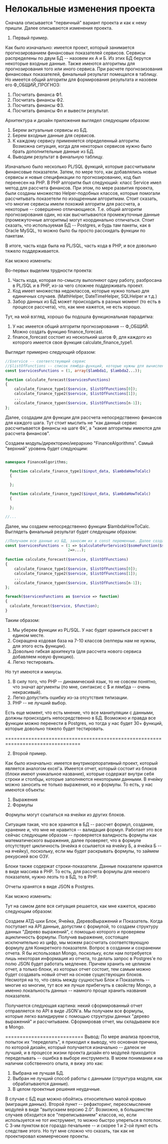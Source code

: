 # Нелокальные изменения проекта

Сначала описывается "первичный" вариант проекта и как к нему пришли. Далее описываются изменения проекта.

1. Первый пример.

Как было изначально: имеется проект, который занимается прогнозированием финансовых показателей сервисов. Сервисы распределены по двум БД -- назовем их А и Б.
Из этих БД берутся некоторые входные данные. Также имеются алгоритмы для прогнозирования того или иного сервиса. При расчете прогнозизования финансовых показателей,
финальный результат помещался в таблицу.
Но имеется общий алгоритм для формирования результата и назовем его Ф_ОБЩИЙ_ПРОГНОЗ:
1. Посчитать финанса Ф1. 
2. Посчитать финансы Ф2.
3. Посчитать финансы Ф3.
4. Посчитать финансы Фn и вывести результат.

Архитектура и дизайн приложения выглядел следующим образом:
1. Берем актуальные сервисы из БД.
2. Берем входные данные для сервисов.
3. К каждому сервису применяется определенный алгоритм. Возможна ситуация, когда для некоторых сервисов нужно было брать дополнительные данные из БД.
4. Выводим результат в финальную таблицу.

Изначально было несколько PL/SQL функций, которые рассчитывали финансовые показатели. Затем, по мере того, как добавлялись новые сервисы и новые спецификации
по прогнозированию, код был перенесен на PHP. 
В PHP алгоритм был следующий: класс Service имел метод для рассчета финансов. При этом, по мере развития проекта, были созданы множество Helper-подобных классов,
которые помогали рассчитывать показетели по изощренным алгоритмам.
Стоит сказать, что многие сервисы имели похожий алгоритм для рассчета, а некоторые -- совершенно отличающиеся. Т.е. общий алгоритм прогнозирования один, но как высчитываются
промежуточные данные (промежуточные алгоритмы) могут координально отличаться.
Стоит сказать, что используемая БД -- Postgres, и будь там пакеты, как в Oracle MySQL, то можно было бы просто расскидать функции по пакетам.

В итоге, часть кода была на PL/SQL, часть кода в PHP, и все довольно тяжело поддерживается.


Как можно изменить:
 
Во-первых выделим трудности проекта:
1. Часть кода, которая по-смыслу выполняют одну работу, разбросана в PL/SQL и в PHP, из-за чего сложнее поддерживать проект.
2. Код имеет множества недоклассов, которые нужно только для единичных случаев. (MathHelper, DateTimeHelper, SQLHelper и т.д.)
3. Забор данных из БД может происходить в разных момент (то есть в процессе рассчета), что, как мне кажется, не есть хорошо.

Тут, на мой взгляд, хорошо бы подошла функциональная парадигма:
1. У нас имеется общий алгоритм прогнозирования -- Ф_ОБЩИЙ. Можно создать функцию finance_forecast.
2. finance_forecast состоит из несколький шагов Ф, для каждого из которого имеется своя функция calculate_finance_type1.

Выглядит примерно следующий образом:
```php
//$service -- соответствующий сервис
//$listOfFunctions -- список лямбда-функций, которые нужны для вычислений.
const $servicesFunctions = (1, array($lambda1, $lambda2...));

function calculate_forecast($servicesFunctions)
{
    calculate_finance_type1($service, $listOfFunctions[0]);
    calculate_finance_type2($service, $listOfFunctions[1]);
    ...
    calculate_finance_typen($service, $listOfFunctions[n-1]);
};
```
Далее, создадим для функции для рассчета непосредственно финансов для каждого шага. Тут стоит мыслить не "как данный сервис рассчитывается финансы на шаге Фk',
а "какие алгоритмы имеются для рассчета финансов". 

Создаем модуль/директорию/иерархию "FinanceAlgorithms". Самый "верхний" уровень будет следующим:

```php

namespace FinanceAlgorithms;

  function calculate_finance_type1($input_data, $lambdaHowToCalc)
  {

  };

  function calculate_finance_type2($input_data, $lambdaHowToCalc)
  {

  };

//...
```

Далее, мы создаем непосредственно функции $lambdaHowToCalc. Выглядеть финальный результат будет следующим образом:
```php
//Получаем все данные из БД, заносим их в const переменные. Далее создает $serviceFunctions.
const $servicesFunctions = (1 => $calculateForService1($someFunction($someArg1, $someArg2)),
                            2=>...);
    
function calculate_forecast($service, $listOfFunctions)
{
    calculate_finance_type1($service, $listOfFunctions[0]);
    calculate_finance_type2($service, $listOfFunctions[1]);
    ...
    calculate_finance_typen($service, $listOfFunctions[n-1]);
};

foreach($servicesFunctions as $service => function)
{
  calculate_forecast($service, $function);
}

```

Таким образом:
1. Мы уберем функции из PL/SQL. У нас будет храниться рассчет в едином месте.
2. Сокращена кодовая база на 7-10 классов (хелперы нам не нужны, для этого есть функции).
3. Довольно гибкая архитекута (для рассчета нового сервиса добавляем новую функцию).
4. Легко тестировать.

Но тут имеются и минусы.
1. В силу того, что PHP -- динамический язык, то не совсем понятно, что значат аргументы (по мне, синтаксис с $ и лямбда -- очень некрасивый).
2. Легко допустить ошибку из-за отсутствия типизации.
3. PHP -- не лучший выбор.

Есть еще момент, что есть мнение, что все манипуляции с данными, должны происходить непосредственно в БД. Возможно и правда все функции можно перенести в Postgres,
но тогда у нас будет 30+ функций, которые довольно тяжело будет тестировать.

================================================================================

2. Второй пример.

Как было изначально: имеется внутрикорпоративный проект, который является аналогом excel'a. Имеется отчет, который состоит из блоков (блоки имеют уникальное название), которые содержат внутри себя строки и столбцы, которые заполняются некоторыми данными. В ячейку можно заносить не только выражения, но и формулы. То есть, у нас имеются объекты:
1. Выражения
2. Формулы

Формулы могут ссылаться на ячейки из других блоков.

Ситуация такая, что все хранится в БД -- рассчет формул, создание, хранение и, что мне не нравится -- валидация формул. Работает это все сейчас следующим
образом -- проверяется валидность формулы как математического выражения, далее проверяет, что в формуле отсутствует цикличность (ячейка я ссылается на ячейку Б, а ячейка Б -- на ячейку), поскольку, если мы будет раскрывать формулы, то займем рекурсией всю ОЗУ.

Блоки также содержат строки-показатели. Данные показатели хранятся в виде массива в PHP. То есть, для рассчета формулы для некоего показателя, нужно лезть то в БД, то в PHP. 

Отчеты хранятся в виде JSON в Postgres.

Как можно изменить:

Тут на самом деле вся ситуация решается, как мне кажется, красиво следующим образом:

Создаем АТД-шки Блок, Ячейка, ДеревоВыражений и Показатель. Когда поступает на API данные, допустим с формулой, то создаем структуру данных "Дерево выражений", с помощью которого и проверяем ацикличность формулы. Получив выражение, состоящее исключительно из цифр, мы можем рассчитать соответствующую  формулу для Конкретного показателя.
Вопрос в создании и сохранении отчета. Я бы использовал Mongo, поскольку, если нам потребуется лишь некоторая информация из отчета, то делать запрос
в Postgres'e по полю JSON будет работать медленее. Причем хранить не целиком отчет, а только блоки, из которых отчет состоит, тем самым можно будет создавать новый отчет на основе существующих блоков. Несмотря на то, что связь между сущностью Блок и Показатель -- многие ко многим, тут все же лучше прибегнуть в свойству Mongo, а именно локальность данных -- намного проще хранить названия показателя.

Получается следующая картина: некий сформированный отчет отправляется по API в виде JSON'a. Мы получаем все формулы, которые легко валидируем с помощью структуры данных "дерево выражений" и рассчитываем. Сформировав отчет, мы складываем все в Mongo.

===========================
Вывод:
По мере анализа проектов, попыток их "переделать", я приходил к выводу, что основная причина, по которой дизайн, который получается изначально -- далеок не лучший, и в процессе жизни проекта дизайн его модулей приходится переделывать -- ошибка в выборе инструмента. В моем понимании и на наличии собственного опыта, я вижу это как:

1. Выбрана не лучшая БД.
2. Выбран не лучший способ работы с данными (структура модуля, как обрабатываются данные).
3. В целом проектные решения неудачные.

В случае с БД еще можно обойтись относительно малой кровью (миграция данных). 
Второй пункт -- рефакторинг, переосмысление модулей в виде "выпускаем версию 2.0". Возможно, в большинстве случаев обходится все "переписыванием" классов, но, если используется не тот инструмент, то можно быстро упереться в потолок.
С 3-им пунктом все гораздо печальнее -- и скорее 1 и 2-ой пункт есть следствие этого. Но тут мне сложно что сказать, так как не проектировал коммерческие проекты.


